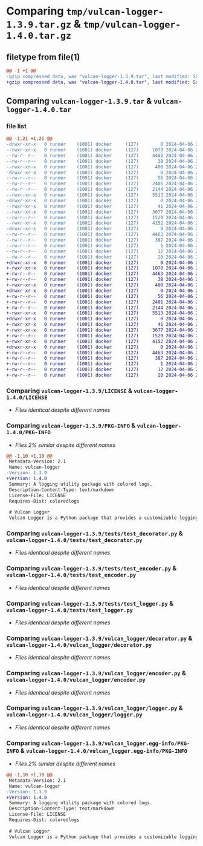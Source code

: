# Comparing `tmp/vulcan-logger-1.3.9.tar.gz` & `tmp/vulcan-logger-1.4.0.tar.gz`

## filetype from file(1)

```diff
@@ -1 +1 @@
-gzip compressed data, was "vulcan-logger-1.3.9.tar", last modified: Sat Apr  6 21:11:36 2024, max compression
+gzip compressed data, was "vulcan-logger-1.4.0.tar", last modified: Sat Apr  6 21:54:21 2024, max compression
```

## Comparing `vulcan-logger-1.3.9.tar` & `vulcan-logger-1.4.0.tar`

### file list

```diff
@@ -1,21 +1,21 @@
-drwxr-xr-x   0 runner    (1001) docker     (127)        0 2024-04-06 21:11:36.348425 vulcan-logger-1.3.9/
--rwxr-xr-x   0 runner    (1001) docker     (127)     1070 2024-04-06 21:11:27.000000 vulcan-logger-1.3.9/LICENSE
--rw-r--r--   0 runner    (1001) docker     (127)     4463 2024-04-06 21:11:36.348425 vulcan-logger-1.3.9/PKG-INFO
--rw-r--r--   0 runner    (1001) docker     (127)       38 2024-04-06 21:11:36.348425 vulcan-logger-1.3.9/setup.cfg
--rwxr-xr-x   0 runner    (1001) docker     (127)      400 2024-04-06 21:11:27.000000 vulcan-logger-1.3.9/setup.py
-drwxr-xr-x   0 runner    (1001) docker     (127)        0 2024-04-06 21:11:36.344425 vulcan-logger-1.3.9/tests/
--rw-r--r--   0 runner    (1001) docker     (127)       56 2024-04-06 21:11:27.000000 vulcan-logger-1.3.9/tests/__init__.py
--rw-r--r--   0 runner    (1001) docker     (127)     2401 2024-04-06 21:11:27.000000 vulcan-logger-1.3.9/tests/test_decorator.py
--rw-r--r--   0 runner    (1001) docker     (127)     2144 2024-04-06 21:11:27.000000 vulcan-logger-1.3.9/tests/test_encoder.py
--rwxr-xr-x   0 runner    (1001) docker     (127)     5513 2024-04-06 21:11:27.000000 vulcan-logger-1.3.9/tests/test_logger.py
-drwxr-xr-x   0 runner    (1001) docker     (127)        0 2024-04-06 21:11:36.348425 vulcan-logger-1.3.9/vulcan_logger/
--rwxr-xr-x   0 runner    (1001) docker     (127)       41 2024-04-06 21:11:27.000000 vulcan-logger-1.3.9/vulcan_logger/__init__.py
--rwxr-xr-x   0 runner    (1001) docker     (127)     3677 2024-04-06 21:11:27.000000 vulcan-logger-1.3.9/vulcan_logger/decorator.py
--rw-r--r--   0 runner    (1001) docker     (127)     1529 2024-04-06 21:11:27.000000 vulcan-logger-1.3.9/vulcan_logger/encoder.py
--rwxr-xr-x   0 runner    (1001) docker     (127)     4152 2024-04-06 21:11:27.000000 vulcan-logger-1.3.9/vulcan_logger/logger.py
-drwxr-xr-x   0 runner    (1001) docker     (127)        0 2024-04-06 21:11:36.348425 vulcan-logger-1.3.9/vulcan_logger.egg-info/
--rw-r--r--   0 runner    (1001) docker     (127)     4463 2024-04-06 21:11:36.000000 vulcan-logger-1.3.9/vulcan_logger.egg-info/PKG-INFO
--rw-r--r--   0 runner    (1001) docker     (127)      387 2024-04-06 21:11:36.000000 vulcan-logger-1.3.9/vulcan_logger.egg-info/SOURCES.txt
--rw-r--r--   0 runner    (1001) docker     (127)        1 2024-04-06 21:11:36.000000 vulcan-logger-1.3.9/vulcan_logger.egg-info/dependency_links.txt
--rw-r--r--   0 runner    (1001) docker     (127)       12 2024-04-06 21:11:36.000000 vulcan-logger-1.3.9/vulcan_logger.egg-info/requires.txt
--rw-r--r--   0 runner    (1001) docker     (127)       20 2024-04-06 21:11:36.000000 vulcan-logger-1.3.9/vulcan_logger.egg-info/top_level.txt
+drwxr-xr-x   0 runner    (1001) docker     (127)        0 2024-04-06 21:54:21.107793 vulcan-logger-1.4.0/
+-rwxr-xr-x   0 runner    (1001) docker     (127)     1070 2024-04-06 21:54:13.000000 vulcan-logger-1.4.0/LICENSE
+-rw-r--r--   0 runner    (1001) docker     (127)     4463 2024-04-06 21:54:21.107793 vulcan-logger-1.4.0/PKG-INFO
+-rw-r--r--   0 runner    (1001) docker     (127)       38 2024-04-06 21:54:21.107793 vulcan-logger-1.4.0/setup.cfg
+-rwxr-xr-x   0 runner    (1001) docker     (127)      400 2024-04-06 21:54:13.000000 vulcan-logger-1.4.0/setup.py
+drwxr-xr-x   0 runner    (1001) docker     (127)        0 2024-04-06 21:54:21.103793 vulcan-logger-1.4.0/tests/
+-rw-r--r--   0 runner    (1001) docker     (127)       56 2024-04-06 21:54:13.000000 vulcan-logger-1.4.0/tests/__init__.py
+-rw-r--r--   0 runner    (1001) docker     (127)     2401 2024-04-06 21:54:13.000000 vulcan-logger-1.4.0/tests/test_decorator.py
+-rw-r--r--   0 runner    (1001) docker     (127)     2144 2024-04-06 21:54:13.000000 vulcan-logger-1.4.0/tests/test_encoder.py
+-rwxr-xr-x   0 runner    (1001) docker     (127)     5513 2024-04-06 21:54:13.000000 vulcan-logger-1.4.0/tests/test_logger.py
+drwxr-xr-x   0 runner    (1001) docker     (127)        0 2024-04-06 21:54:21.107793 vulcan-logger-1.4.0/vulcan_logger/
+-rwxr-xr-x   0 runner    (1001) docker     (127)       41 2024-04-06 21:54:13.000000 vulcan-logger-1.4.0/vulcan_logger/__init__.py
+-rwxr-xr-x   0 runner    (1001) docker     (127)     3677 2024-04-06 21:54:13.000000 vulcan-logger-1.4.0/vulcan_logger/decorator.py
+-rw-r--r--   0 runner    (1001) docker     (127)     1529 2024-04-06 21:54:13.000000 vulcan-logger-1.4.0/vulcan_logger/encoder.py
+-rwxr-xr-x   0 runner    (1001) docker     (127)     4152 2024-04-06 21:54:13.000000 vulcan-logger-1.4.0/vulcan_logger/logger.py
+drwxr-xr-x   0 runner    (1001) docker     (127)        0 2024-04-06 21:54:21.107793 vulcan-logger-1.4.0/vulcan_logger.egg-info/
+-rw-r--r--   0 runner    (1001) docker     (127)     4463 2024-04-06 21:54:21.000000 vulcan-logger-1.4.0/vulcan_logger.egg-info/PKG-INFO
+-rw-r--r--   0 runner    (1001) docker     (127)      387 2024-04-06 21:54:21.000000 vulcan-logger-1.4.0/vulcan_logger.egg-info/SOURCES.txt
+-rw-r--r--   0 runner    (1001) docker     (127)        1 2024-04-06 21:54:21.000000 vulcan-logger-1.4.0/vulcan_logger.egg-info/dependency_links.txt
+-rw-r--r--   0 runner    (1001) docker     (127)       12 2024-04-06 21:54:21.000000 vulcan-logger-1.4.0/vulcan_logger.egg-info/requires.txt
+-rw-r--r--   0 runner    (1001) docker     (127)       20 2024-04-06 21:54:21.000000 vulcan-logger-1.4.0/vulcan_logger.egg-info/top_level.txt
```

### Comparing `vulcan-logger-1.3.9/LICENSE` & `vulcan-logger-1.4.0/LICENSE`

 * *Files identical despite different names*

### Comparing `vulcan-logger-1.3.9/PKG-INFO` & `vulcan-logger-1.4.0/PKG-INFO`

 * *Files 2% similar despite different names*

```diff
@@ -1,10 +1,10 @@
 Metadata-Version: 2.1
 Name: vulcan-logger
-Version: 1.3.9
+Version: 1.4.0
 Summary: A logging utility package with colored logs.
 Description-Content-Type: text/markdown
 License-File: LICENSE
 Requires-Dist: coloredlogs
 
 # Vulcan Logger
 Vulcan Logger is a Python package that provides a customizable logging utility with support for automatic inclusion of caller's filename and line number in logs. It aims to simplify logging in Python applications by offering features such as log level configuration, colored logs, and conditional logging.
```

### Comparing `vulcan-logger-1.3.9/tests/test_decorator.py` & `vulcan-logger-1.4.0/tests/test_decorator.py`

 * *Files identical despite different names*

### Comparing `vulcan-logger-1.3.9/tests/test_encoder.py` & `vulcan-logger-1.4.0/tests/test_encoder.py`

 * *Files identical despite different names*

### Comparing `vulcan-logger-1.3.9/tests/test_logger.py` & `vulcan-logger-1.4.0/tests/test_logger.py`

 * *Files identical despite different names*

### Comparing `vulcan-logger-1.3.9/vulcan_logger/decorator.py` & `vulcan-logger-1.4.0/vulcan_logger/decorator.py`

 * *Files identical despite different names*

### Comparing `vulcan-logger-1.3.9/vulcan_logger/encoder.py` & `vulcan-logger-1.4.0/vulcan_logger/encoder.py`

 * *Files identical despite different names*

### Comparing `vulcan-logger-1.3.9/vulcan_logger/logger.py` & `vulcan-logger-1.4.0/vulcan_logger/logger.py`

 * *Files identical despite different names*

### Comparing `vulcan-logger-1.3.9/vulcan_logger.egg-info/PKG-INFO` & `vulcan-logger-1.4.0/vulcan_logger.egg-info/PKG-INFO`

 * *Files 2% similar despite different names*

```diff
@@ -1,10 +1,10 @@
 Metadata-Version: 2.1
 Name: vulcan-logger
-Version: 1.3.9
+Version: 1.4.0
 Summary: A logging utility package with colored logs.
 Description-Content-Type: text/markdown
 License-File: LICENSE
 Requires-Dist: coloredlogs
 
 # Vulcan Logger
 Vulcan Logger is a Python package that provides a customizable logging utility with support for automatic inclusion of caller's filename and line number in logs. It aims to simplify logging in Python applications by offering features such as log level configuration, colored logs, and conditional logging.
```

